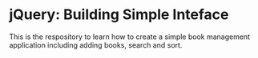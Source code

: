 # jQuery: Building Simple Inteface
This is the respository to learn how to create a simple book management application including adding books, search and sort.